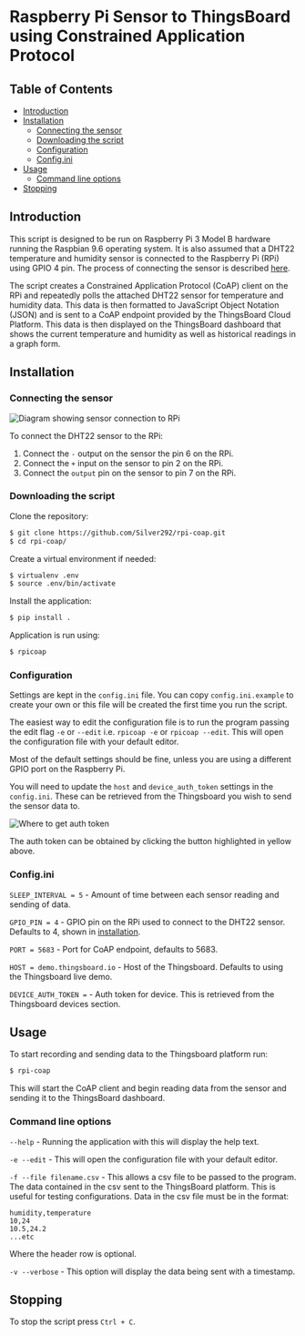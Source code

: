 # Raspberry Pi Sensor to ThingsBoard using Constrained Application Protocol <!-- omit in toc -->

## Table of Contents <!-- omit in toc -->
- [Introduction](#introduction)
- [Installation](#installation)
  - [Connecting the sensor](#connecting-the-sensor)
  - [Downloading the script](#downloading-the-script)
  - [Configuration](#configuration)
  - [Config.ini](#configini)
- [Usage](#usage)
  - [Command line options](#command-line-options)
- [Stopping](#stopping)
  
## Introduction

This script is designed to be run on Raspberry Pi 3 Model B hardware running the Raspbian 9.6 operating system. It is also assumed that a DHT22 temperature and humidity sensor is connected to the Raspberry Pi (RPi) using GPIO 4 pin. The process of connecting the sensor is described [here](#connecting-the-sensor).

The script creates a Constrained Application Protocol (CoAP) client on the RPi and repeatedly polls the attached DHT22 sensor for temperature and humidity data. This data is then formatted to JavaScript Object Notation (JSON) and is sent to a CoAP endpoint provided by the ThingsBoard Cloud Platform. This data is then displayed on the ThingsBoard dashboard that shows the current temperature and humidity as well as historical readings in a graph form.

## Installation

### Connecting the sensor

![Diagram showing sensor connection to RPi](https://user-images.githubusercontent.com/5542588/52054623-0c47f100-2555-11e9-8996-eca1224aa146.png)

To connect the DHT22 sensor to the RPi:

  1. Connect the ``-`` output on the sensor the pin 6 on the RPi.
  2. Connect the ``+`` input on the sensor to pin 2 on the RPi.
  3. Connect the ``output`` pin on the sensor to pin 7 on the RPi.

### Downloading the script

Clone the repository:
```bash
$ git clone https://github.com/Silver292/rpi-coap.git
$ cd rpi-coap/
```
Create a virtual environment if needed:

```bash
$ virtualenv .env
$ source .env/bin/activate
```

Install the application:

```bash
$ pip install .
```

Application is run using:

```bash
$ rpicoap
```

### Configuration

Settings are kept in the ``config.ini`` file. You can copy ``config.ini.example`` to create your own or this file will be created the first time you run the script.

The easiest way to edit the configuration file is to run the program passing the edit flag ``-e`` or ``--edit`` i.e. ``rpicoap -e`` or ``rpicoap --edit``. This will open the configuration file with your default editor. 

Most of the default settings should be fine, unless you are using a different GPIO port on the Raspberry Pi.

You will need to update the ``host`` and ``device_auth_token`` settings in the ``config.ini``. 
These can be retrieved from the Thingsboard you wish to send the sensor data to.

![Where to get auth token](https://user-images.githubusercontent.com/5542588/52054622-0c47f100-2555-11e9-82c7-e7303507d851.png)

The auth token can be obtained by clicking the button highlighted in yellow above.

### Config.ini


``SLEEP_INTERVAL = 5``  - Amount of time between each sensor reading and sending of data.

``GPIO_PIN = 4`` - GPIO pin on the RPi used to connect to the DHT22 sensor. Defaults to 4, shown in [installation](#connecting-the-sensor).

``PORT = 5683`` - Port for CoAP endpoint, defaults to 5683.

``HOST = demo.thingsboard.io`` - Host of the Thingsboard. Defaults to using the Thingsboard live demo.

``DEVICE_AUTH_TOKEN =`` - Auth token for device. This is retrieved from the Thingsboard devices section.

## Usage

To start recording and sending data to the Thingsboard platform run:

```bash
$ rpi-coap
```

This will start the CoAP client and begin reading data from the sensor and sending it to the ThingsBoard dashboard.

### Command line options

``--help`` - Running the application with this will display the help text.

``-e --edit`` - This will open the configuration file with your default editor.

``-f --file filename.csv`` - This allows a csv file to be passed to the program. The data contained in the csv sent to the ThingsBoard platform. This is useful for testing configurations. Data in the csv file must be in the format:

```csv
humidity,temperature
10,24
10.5,24.2
...etc
```

Where the header row is optional.


``-v --verbose`` - This option will display the data being sent with a timestamp.

## Stopping

To stop the script press ``Ctrl + C``.
